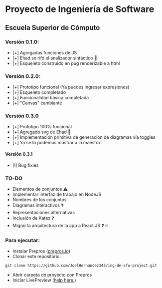 # Proyecto de Ingeniería de Software
## Escuela Superior de Cómputo

### Versión 0.1.0:
- [+] Agregadas funciones de JS
- [+] Ehad se rifó el analizador sintáctico :blue_heart:
- [+] Esqueleto construido en pug renderizable a html

### Versión 0.2.0:
- [+] Prototipo funcional (Ya puedes ingresar expresiones)
- [+] Esqueleto completado
- [+] Funcionalidad básica completada
- [+] "Canvas" cambiante

### Versión 0.3.0
- [+] Prototipo 100% funcional
- [+] Agregado svg de Ehad :blue_heart:
- [+] Implementación primitiva de generación de diagramas vía toggles
- [+] Ya se lo podemos mostrar a la maestra

#### Versión 0.3.1
- [!] Bug fixies

### TO-DO
- Elementos de conjuntos :warning: 
- Implementar interfaz de trabajo en NodeJS
- Nombres de los conjuntos
- Diagramas interactivos :question:
- Representaciones alternativas
- Inclusión de Katex :question:
- Migrar la arquitectura de la app a React JS :question: :fire:

### Para ejecutar:

- Instalar Prepros ([prepros.io](https://prepros.io/))
- Clonar este repositorio:
```ssh
git clone https://github.com/JoelHernandez343/ing-de-sfw-project.git
```
- Abrir carpeta de proyecto con Prepros
- Iniciar LivePreview ([help here.](https://prepros.io/help/live-preview))  